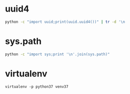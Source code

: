 # uuid4
```bash
python -c "import uuid;print(uuid.uuid4())" | tr -d '\n
```

# sys.path
```bash
python -c "import sys;print '\n'.join(sys.path)"
```

# virtualenv

```
virtualenv -p python37 venv37
```
